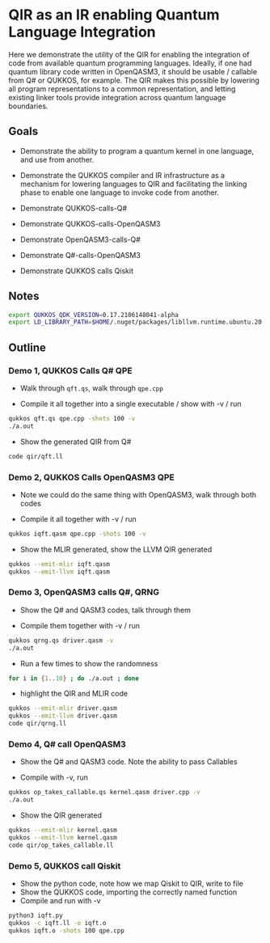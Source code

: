# QIR as an IR enabling Quantum Language Integration
Here we demonstrate the utility of the QIR for enabling the integration of code from available quantum programming languages. Ideally, if one had quantum library code written in OpenQASM3, it should be usable / callable from Q# or QUKKOS, for example. The QIR makes this possible by lowering all program representations to a common representation, and letting existing linker tools provide integration across quantum language boundaries. 

## Goals

- Demonstrate the ability to program a quantum kernel in one language, and use from another. 

- Demonstrate the QUKKOS compiler and IR infrastructure as a mechanism for lowering languages to QIR and facilitating the linking phase to enable one language to invoke code from another.

- Demonstrate QUKKOS-calls-Q#

- Demonstrate QUKKOS-calls-OpenQASM3

- Demonstrate OpenQASM3-calls-Q#

- Demonstrate Q#-calls-OpenQASM3

- Demonstrate QUKKOS calls Qiskit

## Notes

```bash
export QUKKOS_QDK_VERSION=0.17.2106148041-alpha
export LD_LIBRARY_PATH=$HOME/.nuget/packages/libllvm.runtime.ubuntu.20.04-x64/11.0.0/runtimes/ubuntu.20.04-x64/native
```

## Outline

### Demo 1, QUKKOS Calls Q# QPE

- Walk through `qft.qs`, walk through `qpe.cpp`

- Compile it all together into a single executable / show with -v / run

```bash
qukkos qft.qs qpe.cpp -shots 100 -v 
./a.out
```
- Show the generated QIR from Q#
```bash
code qir/qft.ll
```

### Demo 2, QUKKOS Calls OpenQASM3 QPE

- Note we could do the same thing with OpenQASM3, walk through both codes

- Compile it all together with -v / run
```bash
qukkos iqft.qasm qpe.cpp -shots 100 -v
```
- Show the MLIR generated, show the LLVM QIR generated
```bash
qukkos --emit-mlir iqft.qasm
qukkos --emit-llvm iqft.qasm
```

### Demo 3, OpenQASM3 calls Q#, QRNG

- Show the Q# and QASM3 codes, talk through them

- Compile them together with -v / run
```bash
qukkos qrng.qs driver.qasm -v 
./a.out
```
- Run a few times to show the randomness
```bash
for i in {1..10} ; do ./a.out ; done
``` 
- highlight the QIR and MLIR code
```bash
qukkos --emit-mlir driver.qasm
qukkos --emit-llvm driver.qasm
code qir/qrng.ll
```

### Demo 4, Q# call OpenQASM3

- Show the Q# and QASM3 code. Note the ability to pass Callables

- Compile with -v, run
```bash 
qukkos op_takes_callable.qs kernel.qasm driver.cpp -v
./a.out
```

- Show the QIR generated
```bash
qukkos --emit-mlir kernel.qasm
qukkos --emit-llvm kernel.qasm
code qir/op_takes_callable.ll
```

### Demo 5, QUKKOS call Qiskit

- Show the python code, note how we map Qiskit to QIR, write to file
- Show the QUKKOS code, importing the correctly named function
- Compile and run with -v
```bash
python3 iqft.py
qukkos -c iqft.ll -o iqft.o
qukkos iqft.o -shots 100 qpe.cpp
```